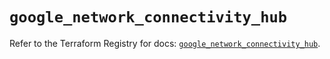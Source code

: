 # `google_network_connectivity_hub`

Refer to the Terraform Registry for docs: [`google_network_connectivity_hub`](https://registry.terraform.io/providers/hashicorp/google/6.31.0/docs/resources/network_connectivity_hub).
